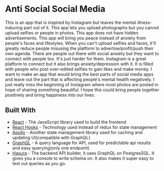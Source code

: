 # Anti Social Social Media

This is an app that is inspired by Instagram but leaves the mental illness-inducing part out of it. This app lets you upload photographs but you cannot upload selfies or people in photos. This app does not have hidden advertisements. This app will bring you peace instead of anxiety from people's faces and lifestyles. When you can't upload selfies and faces, it'll greatly reduce people misusing the platform to advertise/profit/push their own agenda. There are people out there with social anxiety but they want to connect with people too. It's just harder for them. Instagram is a great platform to connect but it also brings anxiety/depression with it. It is filled with people who post over-edited selfies to gain likes and make money. I want to make an app that would bring the best parts of social media apps and leave out the part that is affecting people's mental health negatively. I just really miss the beginning of Instagram where most photos are posted in hope of sharing something beautiful. I hope this could bring people together positively and bring happiness into our lives. 

## Built With

* [React](https://reactjs.org/) - The JavaScript library used to build the frontend 
* [React Hooks](https://reactjs.org/docs/hooks-reference.html) - Technology used instead of redux for state management 
* [Apollo](https://www.apollographql.com/docs/react/) - Another state management library used for caching and updating UI(compatible with GraphQL)
* [GraphQL](https://graphql.org/) - A query language for API, used for predictable api results and easy querying(only one endpoint)
* [Hasura](https://hasura.io/) - The backend API builder, it uses GraphQL on PostgresSQL. It gives you a console to write schema on. It also makes it super easy to test out queries as you go. 
